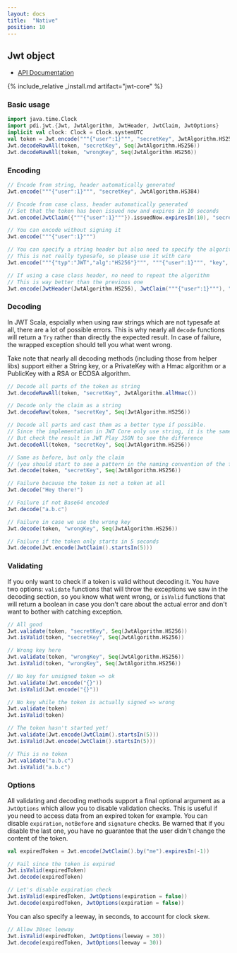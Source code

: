 ```yaml
---
layout: docs
title:  "Native"
position: 10
---
```


## Jwt object

- [API Documentation](https://jwt-scala.github.io/jwt-scala/api/pdi/jwt/Jwt$.html)

{% include_relative _install.md artifact="jwt-core" %}

### Basic usage

```scala mdoc:reset
import java.time.Clock
import pdi.jwt.{Jwt, JwtAlgorithm, JwtHeader, JwtClaim, JwtOptions}
implicit val clock: Clock = Clock.systemUTC
val token = Jwt.encode("""{"user":1}""", "secretKey", JwtAlgorithm.HS256)
Jwt.decodeRawAll(token, "secretKey", Seq(JwtAlgorithm.HS256))
Jwt.decodeRawAll(token, "wrongKey", Seq(JwtAlgorithm.HS256))
```

### Encoding

```scala mdoc
// Encode from string, header automatically generated
Jwt.encode("""{"user":1}""", "secretKey", JwtAlgorithm.HS384)

// Encode from case class, header automatically generated
// Set that the token has been issued now and expires in 10 seconds
Jwt.encode(JwtClaim({"""{"user":1}"""}).issuedNow.expiresIn(10), "secretKey", JwtAlgorithm.HS512)

// You can encode without signing it
Jwt.encode("""{"user":1}""")

// You can specify a string header but also need to specify the algorithm just to be sure
// This is not really typesafe, so please use it with care
Jwt.encode("""{"typ":"JWT","alg":"HS256"}""", """{"user":1}""", "key", JwtAlgorithm.HS256)

// If using a case class header, no need to repeat the algorithm
// This is way better than the previous one
Jwt.encode(JwtHeader(JwtAlgorithm.HS256), JwtClaim("""{"user":1}"""), "key")
```

### Decoding

In JWT Scala, espcially when using raw strings which are not typesafe at all, there are a lot of possible errors. This is why nearly all `decode` functions will return a `Try` rather than directly the expected result. In case of failure, the wrapped exception should tell you what went wrong.

Take note that nearly all decoding methods (including those from helper libs) support either a String key, or a PrivateKey with a Hmac algorithm or a PublicKey with a RSA or ECDSA algorithm.

```scala mdoc
// Decode all parts of the token as string
Jwt.decodeRawAll(token, "secretKey", JwtAlgorithm.allHmac())

// Decode only the claim as a string
Jwt.decodeRaw(token, "secretKey", Seq(JwtAlgorithm.HS256))

// Decode all parts and cast them as a better type if possible.
// Since the implementation in JWT Core only use string, it is the same as decodeRawAll
// But check the result in JWT Play JSON to see the difference
Jwt.decodeAll(token, "secretKey", Seq(JwtAlgorithm.HS256))

// Same as before, but only the claim
// (you should start to see a pattern in the naming convention of the functions)
Jwt.decode(token, "secretKey", Seq(JwtAlgorithm.HS256))

// Failure because the token is not a token at all
Jwt.decode("Hey there!")

// Failure if not Base64 encoded
Jwt.decode("a.b.c")

// Failure in case we use the wrong key
Jwt.decode(token, "wrongKey", Seq(JwtAlgorithm.HS256))

// Failure if the token only starts in 5 seconds
Jwt.decode(Jwt.encode(JwtClaim().startsIn(5)))
```

### Validating

If you only want to check if a token is valid without decoding it. You have two options: `validate` functions that will throw the exceptions we saw in the decoding section, so you know what went wrong, or `isValid` functions that will return a boolean in case you don't care about the actual error and don't want to bother with catching exception.

```scala mdoc:crash
// All good
Jwt.validate(token, "secretKey", Seq(JwtAlgorithm.HS256))
Jwt.isValid(token, "secretKey", Seq(JwtAlgorithm.HS256))

// Wrong key here
Jwt.validate(token, "wrongKey", Seq(JwtAlgorithm.HS256))
Jwt.isValid(token, "wrongKey", Seq(JwtAlgorithm.HS256))

// No key for unsigned token => ok
Jwt.validate(Jwt.encode("{}"))
Jwt.isValid(Jwt.encode("{}"))

// No key while the token is actually signed => wrong
Jwt.validate(token)
Jwt.isValid(token)

// The token hasn't started yet!
Jwt.validate(Jwt.encode(JwtClaim().startsIn(5)))
Jwt.isValid(Jwt.encode(JwtClaim().startsIn(5)))

// This is no token
Jwt.validate("a.b.c")
Jwt.isValid("a.b.c")
```

### Options

All validating and decoding methods support a final optional argument as a `JwtOptions` which allow you to disable validation checks. This is useful if you need to access data from an expired token for example. You can disable `expiration`, `notBefore` and `signature` checks. Be warned that if you disable the last one, you have no guarantee that the user didn't change the content of the token.

```scala mdoc
val expiredToken = Jwt.encode(JwtClaim().by("me").expiresIn(-1))

// Fail since the token is expired
Jwt.isValid(expiredToken)
Jwt.decode(expiredToken)

// Let's disable expiration check
Jwt.isValid(expiredToken, JwtOptions(expiration = false))
Jwt.decode(expiredToken, JwtOptions(expiration = false))
```

You can also specify a leeway, in seconds, to account for clock skew.

```scala mdoc
// Allow 30sec leeway
Jwt.isValid(expiredToken, JwtOptions(leeway = 30))
Jwt.decode(expiredToken, JwtOptions(leeway = 30))
```
